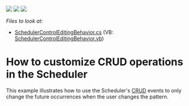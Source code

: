 <!-- default badges list -->
![](https://img.shields.io/endpoint?url=https://codecentral.devexpress.com/api/v1/VersionRange/273273260/22.2.2%2B)
[![](https://img.shields.io/badge/Open_in_DevExpress_Support_Center-FF7200?style=flat-square&logo=DevExpress&logoColor=white)](https://supportcenter.devexpress.com/ticket/details/T1025166)
[![](https://img.shields.io/badge/📖_How_to_use_DevExpress_Examples-e9f6fc?style=flat-square)](https://docs.devexpress.com/GeneralInformation/403183)
<!-- default badges end -->
<!-- default file list -->
*Files to look at*:

* [SchedulerControlEditingBehavior.cs](./CS/Behaviors/SchedulerControlEditingBehavior.cs ) (VB: [SchedulerControlEditingBehavior.vb](./VB/Behaviors/SchedulerControlEditingBehavior.vb))
<!-- default file list end -->

# How to customize CRUD operations in the Scheduler

This example illustrates how to use the Scheduler's [CRUD](https://docs.devexpress.com/WPF/401590/controls-and-libraries/scheduler/create-and-edit-appointments) events to only change the future occurrences when the user changes the pattern.
